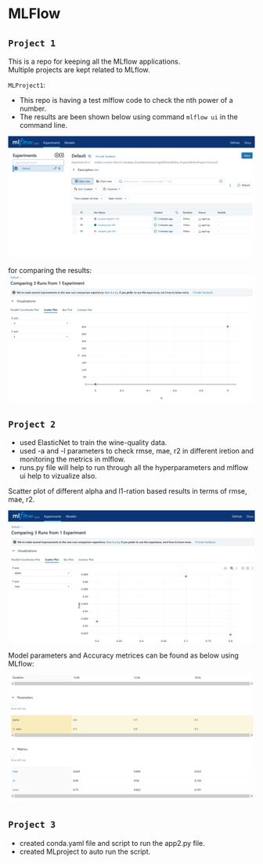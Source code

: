 # MLFlow

## `Project 1`
This is a repo for keeping all the MLflow applications. <br>
Multiple projects are kept related to MLflow.


`MLProject1`: 
- This repo is having a test mlflow code to check the nth power of a number.
- The results are been shown below using command `mlflow ui` in the command line.

![Alt text](MLflow_Projects/MLflowProject1/images1/result1.PNG)

for comparing the results:
![Alt text](MLflow_Projects/MLflowProject1/images1/result2.PNG)


## `Project 2`
- used ElasticNet to train the wine-quality data.
- used -a and -l parameters to check rmse, mae, r2 in different iretion and monitoring the metrics in mlflow.
- runs.py file will help to run through all the hyperparameters and mlflow ui help to vizualize also.

Scatter plot of different alpha and l1-ration based results in terms of rmse, mae, r2.

![Alt text](MLflow_Projects/MLflowProject2/images2/result1.PNG)

Model parameters and Accuracy metrices can be found as below using MLflow:

![Alt text](MLflow_Projects/MLflowProject2/images2/result2.PNG)

## `Project 3`
- created conda.yaml file and script to run the app2.py file.
- created MLproject to auto run the script.